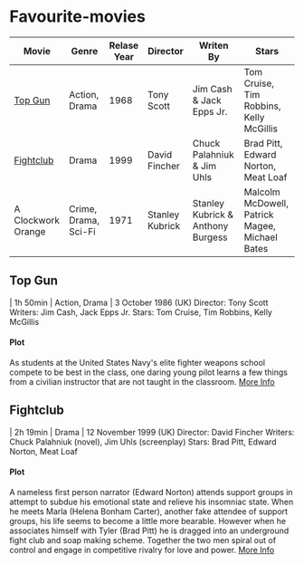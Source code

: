 # Favourite-movies

|**Movie**              |**Genre**           |**Relase Year**|**Director**   |**Writen By**                    |**Stars**                                     |
|-----------------------|--------------------|---------------|---------------|---------------------------------|----------------------------------------------|
|[Top Gun](#top-gun)    |Action, Drama       |1968           |Tony Scott     |Jim Cash & Jack Epps Jr.         |Tom Cruise, Tim Robbins, Kelly McGillis       |
|[Fightclub](#fightclub)|Drama               |1999           |David Fincher  |Chuck Palahniuk & Jim Uhls       |Brad Pitt, Edward Norton, Meat Loaf           |
|A Clockwork Orange     |Crime, Drama, Sci-Fi|1971           |Stanley Kubrick|Stanley Kubrick & Anthony Burgess|Malcolm McDowell, Patrick Magee, Michael Bates|


## Top Gun
| 1h 50min | Action, Drama | 3 October 1986 (UK)
Director: Tony Scott
Writers: Jim Cash, Jack Epps Jr.
Stars: Tom Cruise, Tim Robbins, Kelly McGillis
#### Plot
As students at the United States Navy's elite fighter weapons school compete to be best in the class, one daring young pilot learns a few things from a civilian instructor that are not taught in the classroom.
[More Info](https://www.imdb.com/title/tt0092099/?ref_=ttrel_rel_tt)

## Fightclub
| 2h 19min | Drama | 12 November 1999 (UK)
Director: David Fincher
Writers: Chuck Palahniuk (novel), Jim Uhls (screenplay)
Stars: Brad Pitt, Edward Norton, Meat Loaf
#### Plot
A nameless first person narrator (Edward Norton) attends support groups in attempt to subdue his emotional state and relieve his insomniac state. When he meets Marla (Helena Bonham Carter), another fake attendee of support groups, his life seems to become a little more bearable. However when he associates himself with Tyler (Brad Pitt) he is dragged into an underground fight club and soap making scheme. Together the two men spiral out of control and engage in competitive rivalry for love and power.
[More Info](https://www.imdb.com/title/tt0137523/plotsummary?ref_=tt_ov_pl)
